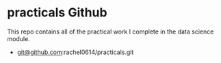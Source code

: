 # practicals Github
This repo contains all of the practical work I complete in the data science module.

-  git@github.com:rachel0614/practicals.git